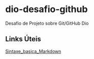 # dio-desafio-github  
Desafio de Projeto sobre Git/GitHub Dio 

##  Links Úteis
[Sintaxe_basica_Markdown](https://www.mardownguide.org/basic-syntax/)
